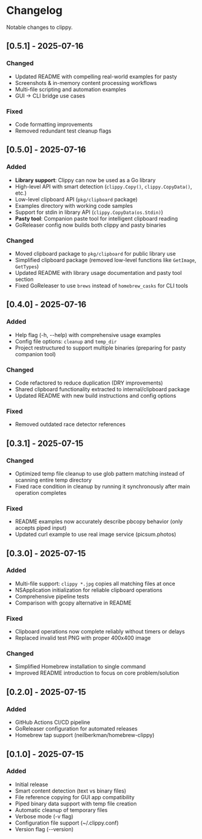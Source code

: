 # Changelog

Notable changes to clippy.

## [0.5.1] - 2025-07-16

### Changed
- Updated README with compelling real-world examples for pasty
- Screenshots & in-memory content processing workflows
- Multi-file scripting and automation examples
- GUI → CLI bridge use cases

### Fixed
- Code formatting improvements
- Removed redundant test cleanup flags

## [0.5.0] - 2025-07-16

### Added
- **Library support**: Clippy can now be used as a Go library
- High-level API with smart detection (`clippy.Copy()`, `clippy.CopyData()`, etc.)
- Low-level clipboard API (`pkg/clipboard` package)
- Examples directory with working code samples
- Support for stdin in library API (`clippy.CopyData(os.Stdin)`)
- **Pasty tool**: Companion paste tool for intelligent clipboard reading
- GoReleaser config now builds both clippy and pasty binaries

### Changed
- Moved clipboard package to `pkg/clipboard` for public library use
- Simplified clipboard package (removed low-level functions like `GetImage`, `GetTypes`)
- Updated README with library usage documentation and pasty tool section
- Fixed GoReleaser to use `brews` instead of `homebrew_casks` for CLI tools

## [0.4.0] - 2025-07-16

### Added
- Help flag (-h, --help) with comprehensive usage examples
- Config file options: `cleanup` and `temp_dir`
- Project restructured to support multiple binaries (preparing for pasty companion tool)

### Changed
- Code refactored to reduce duplication (DRY improvements)
- Shared clipboard functionality extracted to internal/clipboard package
- Updated README with new build instructions and config options

### Fixed
- Removed outdated race detector references

## [0.3.1] - 2025-07-15

### Changed
- Optimized temp file cleanup to use glob pattern matching instead of scanning entire temp directory
- Fixed race condition in cleanup by running it synchronously after main operation completes

### Fixed
- README examples now accurately describe pbcopy behavior (only accepts piped input)
- Updated curl example to use real image service (picsum.photos)

## [0.3.0] - 2025-07-15

### Added
- Multi-file support: `clippy *.jpg` copies all matching files at once
- NSApplication initialization for reliable clipboard operations
- Comprehensive pipeline tests
- Comparison with gcopy alternative in README

### Fixed
- Clipboard operations now complete reliably without timers or delays
- Replaced invalid test PNG with proper 400x400 image

### Changed
- Simplified Homebrew installation to single command
- Improved README introduction to focus on core problem/solution

## [0.2.0] - 2025-07-15

### Added
- GitHub Actions CI/CD pipeline
- GoReleaser configuration for automated releases
- Homebrew tap support (neilberkman/homebrew-clippy)

## [0.1.0] - 2025-07-15

### Added
- Initial release
- Smart content detection (text vs binary files)
- File reference copying for GUI app compatibility
- Piped binary data support with temp file creation
- Automatic cleanup of temporary files
- Verbose mode (-v flag)
- Configuration file support (~/.clippy.conf)
- Version flag (--version)